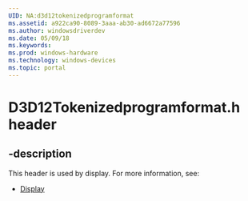 ```yaml
---
UID: NA:d3d12tokenizedprogramformat
ms.assetid: a922ca90-8089-3aaa-ab30-ad6672a77596
ms.author: windowsdriverdev
ms.date: 05/09/18
ms.keywords: 
ms.prod: windows-hardware
ms.technology: windows-devices
ms.topic: portal
---
```


# D3D12Tokenizedprogramformat.h header


## -description


This header is used by display. For more information, see:

- [Display](../_display/index.md)
